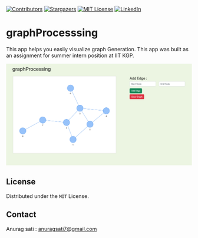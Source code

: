 [![Contributors][contributors-shield]][contributors-url]
[![Stargazers][stars-shield]][stars-url]
[![MIT License][license-shield]][license-url]
[![LinkedIn][linkedin-shield]][linkedin-url]



<!-- PROJECT LOGO -->
# graphProcesssing
This app helps you easily visualize graph Generation.
This app was built as an assignment for summer intern position at IIT KGP.

[![graphProcessing Screenshot][product-screenshot]](https://anuragsati.github.io/visual-pathfinder/)

<!-- LICENSE -->
## License
Distributed under the `MIT` License.


<!-- CONTACT -->
## Contact
Anurag sati : anuragsati7@gmail.com


<!-- MARKDOWN LINKS & IMAGES -->
[contributors-shield]: https://img.shields.io/github/contributors/anuragsati/graphProcessing.svg?style=for-the-badge
[contributors-url]: https://github.com/anuragsati/graphProcessing/graphs/contributors


[stars-shield]: https://img.shields.io/github/stars/anuragsati/graphProcessing.svg?style=for-the-badge
[stars-url]: https://github.com/anuragsati/graphProcessing/stargazers

[license-shield]: https://img.shields.io/github/license/anuragsati/graphProcessing.svg?style=for-the-badge
[license-url]: https://github.com/anuragsati/graphProcessing/blob/main/LICENSE

[linkedin-shield]: https://img.shields.io/badge/-LinkedIn-black.svg?style=for-the-badge&logo=linkedin&colorB=555
[linkedin-url]: https://www.linkedin.com/in/anurag-sati/


[product-screenshot]: ./preview.png
